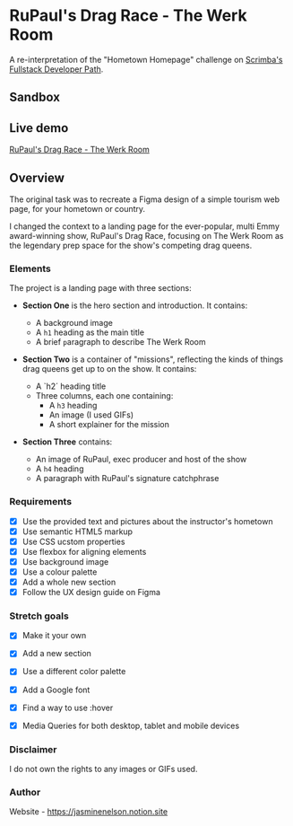# RuPaul's Drag Race - The Werk Room
A re-interpretation of the "Hometown Homepage" challenge on [Scrimba's Fullstack Developer Path](https://scrimba.com/fullstack-path-c0fullstack).

## Sandbox

## Live demo
[RuPaul's Drag Race - The Werk Room](https://sprightly-paprenjak-510104.netlify.app/)

## Overview

The original task was to recreate a Figma design of a simple tourism web page, for your hometown or country.

I changed the context to a landing page for the ever-popular, multi Emmy award-winning show, RuPaul's Drag Race, focusing on The Werk Room as the legendary prep space for the show's competing drag queens.

### Elements

The project is a landing page with three sections:

- **Section One** is the hero section and introduction. It contains:
  - A background image
  - A `h1` heading as the main title
  - A brief `p`aragraph to describe The Werk Room

- **Section Two** is a container of "missions", reflecting the kinds of things drag queens get up to on the show. It contains:
  - A `h2´ heading title
  - Three columns, each one containing:
      - A `h3` heading
      - An image (I used GIFs)
      - A short explainer for the mission
        
- **Section Three** contains:
  - An image of RuPaul, exec producer and host of the show
  - A `h4` heading
  - A paragraph with RuPaul's signature catchphrase


### Requirements

  - [x] Use the provided text and pictures about the instructor's hometown
  - [x] Use semantic HTML5 markup
  - [x] Use CSS ucstom properties
  - [x] Use flexbox for aligning elements
  - [x] Use background image
  - [x] Use a colour palette
  - [x] Add a whole new section
  - [x] Follow the UX design guide on Figma

### Stretch goals

  - [x] Make it your own
  - [x] Add a new section
  - [x] Use a different color palette
  - [x] Add a Google font
  - [x] Find a way to use :hover
  - [x] Media Queries for both desktop, tablet and mobile devices


### Disclaimer

I do not own the rights to any images or GIFs used.

### Author

Website - https://jasminenelson.notion.site

